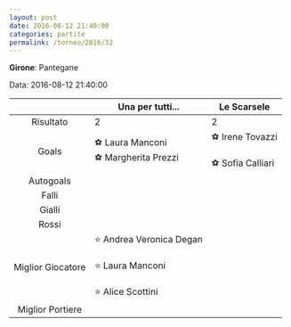 ```yaml
---
layout: post
date: 2016-08-12 21:40:00
categories: partite
permalink: /torneo/2016/32
---
```

**Girone**: Pantegane

Data: 2016-08-12 21:40:00

| | Una per tutti... | Le Scarsele |
|:-----:|-----|-----|
Risultato|2|2
Goals|⚽ Laura Manconi<br/>⚽ Margherita Prezzi|⚽ Irene Tovazzi<br/><br/>⚽ Sofia Calliari<br/>
Autogoals||
Falli||
Gialli||
Rossi||
Miglior Giocatore|⭐ Andrea Veronica Degan<br/><br/>⭐ Laura Manconi<br/><br/>⭐ Alice Scottini<br/>|
Miglior Portiere||